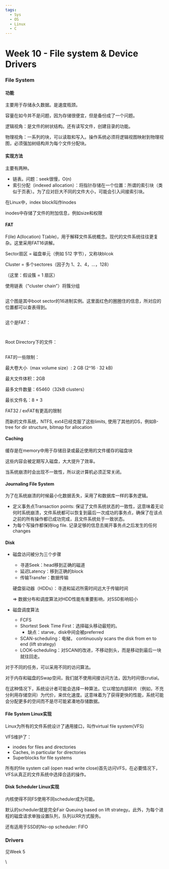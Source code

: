 ```yaml
---
tags:
  - Sys
  - OS
  - Linux
  - C
---
```

# Week 10 - File system & Device Drivers

### File System

#### 功能

主要用于存储永久数据。是速度瓶颈。

容量在如今并不是问题，因为存储很便宜，但是备份成了一个问题。

逻辑视角：是文件的树状结构。还有读写文件，创建目录的功能。

物理视角：一系列的块，可以读取和写入。操作系统必须将逻辑视图映射到物理视图，必须强加树结构并为每个文件分配块。

#### 实现方法

主要有两种。

* 链表。问题：seek很慢，O(n)
* 索引分配（indexed allocation）：将指针存储在一个位置：所谓的索引块（类似于页表）。为了应对巨大不同的文件大小，可能会引入间接索引块。

在Linux中，index block叫作inodes

inodes中存储了文件的附加信息，例如size和权限

#### FAT

F(ile) A(llocation) T(able)，用于解释文件系统概念。现代的文件系统往往更复杂。这里采用FAT16讲解。

Sector扇区 = 磁盘单元（例如 512 字节），又称块blcok

Cluster = 多个sectores（因子为 1、2、4，...，128）

（这里：假设簇 = 1 扇区）

使用链表（“cluster chain”）将簇分组

<figure><img src="https://cdn.jsdelivr.net/gh/indexss/imagehost@main/img/image-20240407202428432.png" alt=""><figcaption></figcaption></figure>

这个图是其中boot sector的16进制实例。这里面红色的圈圈住的信息，所对应的位置都可以查表得到。

<figure><img src="https://cdn.jsdelivr.net/gh/indexss/imagehost@main/img/image-20240407203038556.png" alt=""><figcaption></figcaption></figure>

这个是FAT：

<figure><img src="https://cdn.jsdelivr.net/gh/indexss/imagehost@main/img/image-20240407221651358.png" alt=""><figcaption></figcaption></figure>

<figure><img src="https://cdn.jsdelivr.net/gh/indexss/imagehost@main/img/image-20240407221916711.png" alt=""><figcaption></figcaption></figure>

Root Directory下的文件：

<figure><img src="https://cdn.jsdelivr.net/gh/indexss/imagehost@main/img/image-20240407221810344.png" alt=""><figcaption></figcaption></figure>

FAT的一些限制：

最大卷大小（max volume size）: 2 GB (2^16 · 32 kB)

最大文件体积：2GB

最多文件数量：65460（32kB clusters）

最长文件名：8 + 3

FAT32 / exFAT有更高的限制

而新的文件系统，NTFS, ext4已经克服了这些limits, 使用了其他的DS，例如B-tree for dir structure, bitmap for allocation

#### Caching

缓存是在memory中用于存储目录或最近使用的文件缓存的磁盘块

这些内容会被定期写入磁盘，大大提升了效率。

当系统崩溃时会出现不一致性，所以说计算机必须正常关闭。

#### Journaling File System

为了在系统崩溃的时候最小化数据丢失，采用了和数据库一样的事务逻辑。

* 定义事务点Transaction points: 保证了文件系统状态的一致性，这意味着无论何时系统崩溃，文件系统都可以恢复到最后一次成功的事务点，确保了在该点之前的所有操作都已成功完成，且文件系统处于一致状态。
* 为每个写操作都保持log file. 记录足够的信息去揭开事务点之后发生的任何changes

#### Disk

*   磁盘访问被分为三个步骤

    * 寻道Seek：head移到正确的磁道
    * 延迟Latency：移到正确的block
    * 传输Transfer：数据传输

    硬盘驱动器（HDDs）：寻道和延迟所需时间远大于传输时间

    ⇒ 数据分布和调度算法对HDD性能有重要影响，对SSD影响较小
* 磁盘调度算法
  * FCFS
  * Shortest Seek Time First：选择磁头移动最短的。
    * 缺点：starve，disk中间会被preferred
  * SCAN-scheduling：电梯， continuously scans the disk from en to end (lift strategy)
  * LOOK-scheduling：对SCAN的改进，不移动到头，而是移动到最后一块就往回走。

对于不同的任务，可以采用不同的访问算法。

对于内存和磁盘的Swap空间，我们就不使用间接访问方法，因为时间很crutial。

在这种情况下，系统设计者可能会选择一种算法，它以增加内部碎片（例如，不充分利用存储空间）为代价，来优化速度。这意味着为了获得更快的性能，系统可能会分配更多的空间而不是尽可能紧凑地存储数据。

#### File System Linux实现

Linux为所有的文件系统设计了通用接口，叫作virtual file system(VFS)

VFS维护了：

* inodes for files and directories
* Caches, in particular for directories
* Superblocks for file systems

所有的file system call (open read write close)首先访问VFS，在必要情况下，VFS从真正的文件系统中选择合适的操作。

#### Disk Scheduler Linux实现

内核使得不同FS使用不同scheduler成为可能。

默认的scheduler就是完全Fair Queuing based on lift strategy。此外，为每个进程的磁盘请求单独设置队列，队列以RR方式服务。

还有适用于SSD的No-op scheduler: FIFO

### Drivers

见Week 5



\
